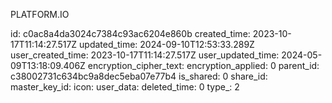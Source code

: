 PLATFORM.IO

id: c0ac8a4da3024c7384c93ac6204e860b
created_time: 2023-10-17T11:14:27.517Z
updated_time: 2024-09-10T12:53:33.289Z
user_created_time: 2023-10-17T11:14:27.517Z
user_updated_time: 2024-05-09T13:18:09.406Z
encryption_cipher_text: 
encryption_applied: 0
parent_id: c38002731c634bc9a8dec5eba07e77b4
is_shared: 0
share_id: 
master_key_id: 
icon: 
user_data: 
deleted_time: 0
type_: 2